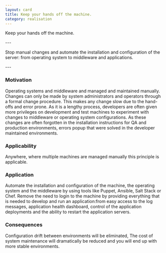 ```yaml
---
layout: card
title: Keep your hands off the machine.
category: realisation
---
```

<p>Keep your hands off the machine.</p>
---
<p>Stop manual changes and automate the installation and configuration of the server:
      from operating system to middleware and applications. </p>
---

### Motivation

Operating systems and middleware and managed and maintained manually. Changes can only be made by system administrators and operators through a formal change procedure. This makes any change slow due to the hand-offs and error prone. As it is a lengthy process, developers are often given more privileges on development and test machines to experiment with changes to middleware or operating system configurations. As these changes are often forgotten in the installation instructions for QA and production environments, errors popup that were solved in the developer maintained environments.

### Applicability

Anywhere, where multiple machines are managed manually this principle is applicable.

### Application

Automate the installation and configuration of the machine, the operating system and the middleware by using tools like Puppet, Ansible, Salt Stack or Chef. Remove the need to login to the machine by providing everything that is needed to develop and run an application:from easy access to the log messages, application health dashboard, control of the application deployments and the ability to restart the application servers.

### Consequences

Configuration drift between environments will be eliminated, The cost of system maintenance will dramatically be reduced and you will end up with more stable environments.

